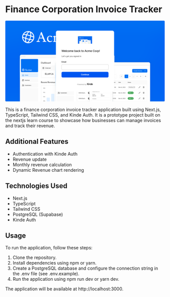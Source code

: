 # Finance Corporation Invoice Tracker

![login-kinde](./public/images/login-kinde.png)

This is a finance corporation invoice tracker application built using Next.js, TypeScript, Tailwind CSS, and Kinde Auth. It is a prototype project built on the nextjs learn course to showcase how businesses can manage invoices and track their revenue.

## Additional Features

- Authentication with Kinde Auth
- Revenue update
- Monthly revenue calculation
- Dynamic Revenue chart rendering

## Technologies Used

- Next.js
- TypeScript
- Tailwind CSS
- PostgreSQL (Supabase)
- Kinde Auth

## Usage

To run the application, follow these steps:

1. Clone the repository.
2. Install dependencies using npm or yarn.
3. Create a PostgreSQL database and configure the connection string in the .env file (see .env.example).
4. Run the application using npm run dev or yarn dev.

The application will be available at http://localhost:3000.
